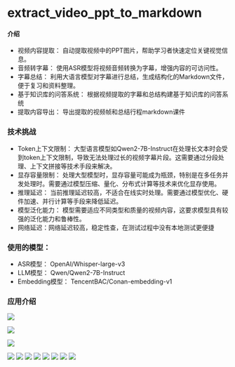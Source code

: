 # extract_video_ppt_to_markdown

#### 介绍

* 视频内容提取： 自动提取视频中的PPT图片，帮助学习者快速定位关键视觉信息。
* 音频转字幕： 使用ASR模型将视频音频转换为字幕，增强内容的可访问性。
* 字幕总结： 利用大语言模型对字幕进行总结，生成结构化的Markdown文件，便于复习和资料整理。
* 基于知识库的问答系统： 根据视频提取的字幕和总结构建基于知识库的问答系统
* 提取内容导出： 导出提取的视频帧和总结行程markdown课件

### 技术挑战

- Token上下文限制： 大型语言模型如Qwen2-7B-Instruct在处理长文本时会受到token上下文限制，导致无法处理过长的视频字幕片段。这需要通过分段处理、上下文拼接等技术手段来解决。
- 显存容量限制： 处理大型模型时，显存容量可能成为瓶颈，特别是在多任务并发处理时。需要通过模型压缩、量化、分布式计算等技术来优化显存使用。
- 推理延迟： 当前推理延迟较高，不适合在线实时处理。需要通过模型优化、硬件加速、并行计算等手段来降低延迟。
- 模型泛化能力： 模型需要适应不同类型和质量的视频内容，这要求模型具有较强的泛化能力和鲁棒性。
- 网络延迟：网络延迟较高，稳定性查，在测试过程中没有本地测试更便捷

### 使用的模型：
- ASR模型： OpenAI/Whisper-large-v3
- LLM模型： Qwen/Qwen2-7B-Instruct
- Embedding模型： TencentBAC/Conan-embedding-v1

### 应用介绍
![](./imgs/1.jpg)

![](./imgs/2.jpg)

![](./imgs/3.jpg)

![](./imgs/4.jpg)
![](./imgs/5.jpg)
![](./imgs/6.jpg)
![](./imgs/7.jpg)
![](./imgs/8.jpg)
![](./imgs/9.jpg)
![](./imgs/10.jpg)
![](./imgs/11.jpg)